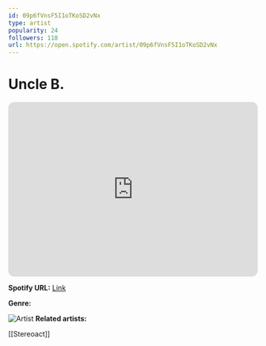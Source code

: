 ```yaml
---
id: 09p6fVnsF5I1oTKoSD2vNx
type: artist
popularity: 24
followers: 118
url: https://open.spotify.com/artist/09p6fVnsF5I1oTKoSD2vNx
---
```

# Uncle B.

<iframe style="border-radius:12px" src="https://open.spotify.com/embed/artist/09p6fVnsF5I1oTKoSD2vNx" width="100%" height="352" frameBorder="0" allowfullscreen="" allow="autoplay; clipboard-write; encrypted-media; fullscreen; picture-in-picture" loading="lazy"></iframe>

**Spotify URL:** [Link](https://open.spotify.com/artist/09p6fVnsF5I1oTKoSD2vNx)

**Genre:** 

![Artist](https://i.scdn.co/image/ab67616d0000b273fba67d9eee7f3734eec84c4c)
**Related artists:**

[[Stereoact]]
